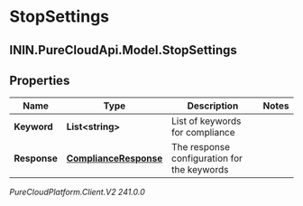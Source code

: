 # StopSettings

## ININ.PureCloudApi.Model.StopSettings

## Properties

|Name | Type | Description | Notes|
|------------ | ------------- | ------------- | -------------|
| **Keyword** | **List&lt;string&gt;** | List of keywords for compliance | |
| **Response** | [**ComplianceResponse**](ComplianceResponse) | The response configuration for the keywords | |



_PureCloudPlatform.Client.V2 241.0.0_
